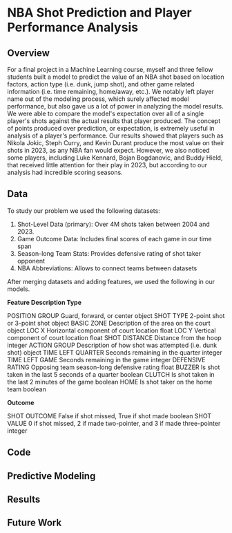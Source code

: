 # NBA Shot Prediction and Player Performance Analysis

## Overview
For a final project in a Machine Learning course, myself and three fellow students built a model to predict the value of an NBA shot based on location factors, action type (i.e. dunk, jump shot), and other game related information (i.e. time remaining, home/away, etc.). We notably left player name out of the modeling process, which surely affected model performance, but also gave us a lot of power in analyzing the model results. We were able to compare the model's expectation over all of a single player's shots against the actual results that player produced. The concept of points produced over prediction, or expectation, is extremely useful in analysis of a player's performance. Our results showed that players such as Nikola Jokic, Steph Curry, and Kevin Durant produce the most value on their shots in 2023, as any NBA fan would expect. However, we also noticed some players, including Luke Kennard, Bojan Bogdanovic, and Buddy Hield, that received little attention for their play in 2023, but according to our analysis had incredible scoring seasons.

## Data
To study our problem we used the following datasets:

1. Shot-Level Data (primary): Over 4M shots taken between 2004 and 2023.
2. Game Outcome Data: Includes final scores of each game in our time span
3. Season-long Team Stats: Provides defensive rating of shot taker opponent
4. NBA Abbreviations: Allows to connect teams between datasets

After merging datasets and adding features, we used the following in our models.

**Feature           Description                                                          Type**

POSITION GROUP    Guard, forward, or center                                            object
SHOT TYPE         2-point shot or 3-point shot                                         object
BASIC ZONE        Description of the area on the court                                 object
LOC X             Horizontal component of court location                               float
LOC Y             Vertical component of court location                                 float
SHOT DISTANCE     Distance from the hoop                                               integer
ACTION GROUP      Description of how shot was attempted (i.e. dunk shot)               object
TIME LEFT QUARTER Seconds remaining in the quarter                                     integer
TIME LEFT GAME    Seconds remaining in the game                                        integer
DEFENSIVE RATING  Opposing team season-long defensive rating                           float
BUZZER            Is shot taken in the last 5 seconds of a quarter                     boolean
CLUTCH            Is shot taken in the last 2 minutes of the game                      boolean
HOME              Is shot taker on the home team                                       boolean

**Outcome**

SHOT OUTCOME      False if shot missed, True if shot made                              boolean
SHOT VALUE        0 if shot missed, 2 if made two-pointer, and 3 if made three-pointer integer


## Code

## Predictive Modeling

## Results

## Future Work
